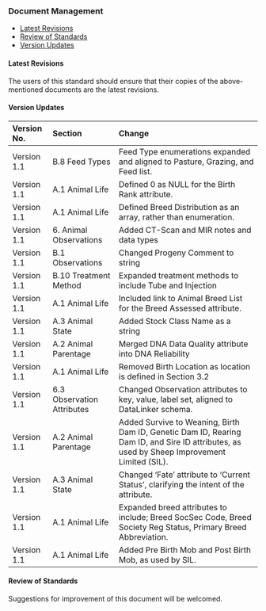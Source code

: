 ### Document Management

* [Latest Revisions](#Latest-Revisions)
* [Review of Standards](#Review-of-Standards)
* [Version Updates](#Version-Updates)

#### Latest Revisions
The users of this standard should ensure that their copies of the above-mentioned documents are the latest revisions.  

#### Version Updates
Version No. | Section | Change
:---------- | :------ | :-----
Version 1.1 | B.8 Feed Types | Feed Type enumerations expanded and aligned to Pasture, Grazing, and Feed list.
Version 1.1	| A.1 Animal Life | Defined 0 as NULL for the Birth Rank attribute.
Version 1.1 | A.1 Animal Life | Defined Breed Distribution as an array, rather than enumeration.
Version 1.1 | 6. Animal Observations | Added CT-Scan and MIR notes and data types
Version 1.1 | B.1 Observations | Changed Progeny Comment to string
Version 1.1 | B.10 Treatment Method | Expanded treatment methods to include Tube and Injection
Version 1.1 | A.1 Animal Life | Included link to Animal Breed List for the Breed Assessed attribute.
Version 1.1 | A.3 Animal State | Added Stock Class Name as a string
Version 1.1 | A.2 Animal Parentage | Merged DNA Data Quality attribute into DNA Reliability
Version 1.1 | A.1 Animal Life | Removed Birth Location as location is defined in Section 3.2
Version 1.1 | 6.3 Observation Attributes | Changed Observation attributes to key, value, label set, aligned to DataLinker schema.
Version 1.1 | A.2 Animal Parentage | Added Survive to Weaning, Birth Dam ID, Genetic Dam ID, Rearing Dam ID, and Sire ID attributes, as used by Sheep Improvement Limited (SIL).
Version 1.1 | A.3 Animal State | Changed ‘Fate’ attribute to ‘Current Status’, clarifying the intent of the attribute.
Version 1.1 | A.1 Animal Life | Expanded breed attributes to include; Breed SocSec Code, Breed Society Reg Status, Primary Breed Abbreviation.
Version 1.1 | A.1 Animal Life | Added Pre Birth Mob and Post Birth Mob, as used by SIL.

#### Review of Standards
Suggestions for improvement of this document will be welcomed. 

